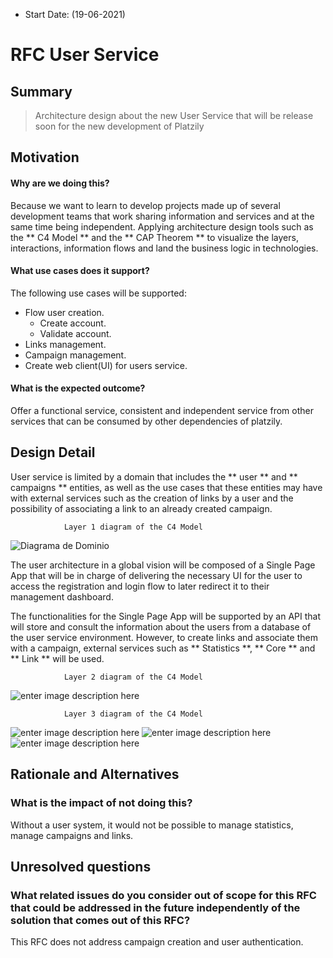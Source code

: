 - Start Date: (19-06-2021)

# RFC User Service

## Summary

>  Architecture design about the new User Service that will be release soon for the new development of Platzily


## Motivation

#### Why are we doing this? 

Because we want to learn to develop projects made up of several development teams that work sharing information and services and at the same time being independent. Applying architecture design tools such as the ** C4 Model ** and the ** CAP Theorem ** to visualize the layers, interactions, information flows and land the business logic in technologies.

####  What use cases does it support? 

The following use cases will be supported:
-   Flow user creation.
    -   Create account.
    -   Validate account.
-  Links management.
-  Campaign management.
-  Create web client(UI) for users service.

####  What is the expected outcome? 

Offer a functional service, consistent and independent service from other services that can be consumed by other dependencies of platzily.

## Design Detail

User service is limited by a domain that includes the ** user ** and ** campaigns ** entities, as well as the use cases that these entities may have with external services such as the creation of links by a user and the possibility of associating a link to an already created campaign.

				Layer 1 diagram of the C4 Model
![Diagrama de Dominio](https://res.cloudinary.com/dahid6yzj/image/upload/v1623981385/platzily/diagrama1.jpg)

The user architecture in a global vision will be composed of a Single Page App that will be in charge of delivering the necessary UI for the user to access the registration and login flow to later redirect it to their management dashboard.

The functionalities for the Single Page App will be supported by an API that will store and consult the information about the users from a database of the user service environment. However, to create links and associate them with a campaign, external services such as ** Statistics **, ** Core ** and ** Link ** will be used.

				Layer 2 diagram of the C4 Model
![enter image description here](https://res.cloudinary.com/dahid6yzj/image/upload/c_scale,w_577/v1623982530/platzily/c1.jpg)								


				Layer 3 diagram of the C4 Model
![enter image description here](https://res.cloudinary.com/dahid6yzj/image/upload/v1624063759/platzily/c3.png)
![enter image description here](https://res.cloudinary.com/dahid6yzj/image/upload/c_scale,w_577/v1623987987/platzily/sequence1.png)
![enter image description here](https://res.cloudinary.com/dahid6yzj/image/upload/c_scale,w_577/v1624061530/platzily/secuencia2.png)

## Rationale and Alternatives

### What is the impact of not doing this?

Without a user system, it would not be possible to manage statistics, manage campaigns and links.

## Unresolved questions

###  What related issues do you consider out of scope for this RFC that could be addressed in the future independently of the solution that comes out of this RFC?

This RFC does not address campaign creation and user authentication.
